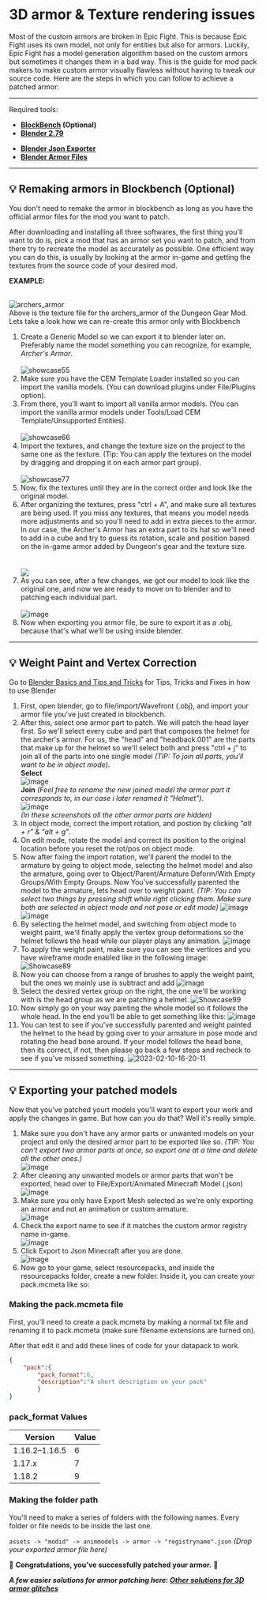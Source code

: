 # 3D armor & Texture rendering issues

Most of the custom armors are broken in Epic Fight. This is because Epic Fight uses its own model, not only for entities but also for armors. Luckily, Epic Fight has a model generation algorithm based on the custom armors but sometimes it changes them in a bad way. This is the guide for mod pack makers to make custom armor visually flawless without having to tweak our source code. Here are the steps in which you can follow to achieve a patched armor:

***
Required tools:<br>     

* **[BlockBench](https://www.blockbench.net/) (Optional)**<br> 
* **[Blender 2.79](https://download.blender.org/release/Blender2.79/)**<br>  
- **[Blender Json Exporter](https://github.com/Yesssssman/blender-json-exporter)**<br>   
- **[Blender Armor Files](https://drive.google.com/file/d/15xYnpmkmlJaEnw3Y7bykpqmjx1Rr9Koh/view?usp=share_link)**<br>     

***
## 💡 Remaking armors in Blockbench (Optional)
You don't need to remake the armor in blockbench as long as you have the official armor files for the mod you want to patch.

After downloading and installing all three softwares, the first thing you'll want to do is, pick a mod that has an armor set you want to patch, and from there try to recreate the model as accurately as possible. One efficient way you can do this, is usually by looking at the armor in-game and getting the textures from the source code of your desired mod.

 **EXAMPLE:**

<br>![archers_armor](https://user-images.githubusercontent.com/77132244/215155978-874a293e-71ea-4690-adf3-059e45a37ed8.png)
<br>Above is the texture file for the archers_armor of the Dungeon Gear Mod. Lets take a look how we can re-create this armor only with Blockbench<br>  
1. Create a Generic Model so we can export it to blender later on. Preferably name the model something you can recognize, for example, *Archer's Armor*.<br>  
 ![showcase55](https://user-images.githubusercontent.com/77132244/215159597-aac5fdb1-45f1-4084-8f18-50baae9df6f0.jpg)<br>  
2. Make sure you have the CEM Template Loader installed so you can import the vanilla models. (You can download plugins under File/Plugins option).<br>  
3. From there, you'll want to import all vanilla armor models. (You can import the vanilla armor models under Tools/Load CEM Template/Unsupported Entities).<br>  
 ![showcase66](https://user-images.githubusercontent.com/77132244/215161290-8ecb58ec-55e3-4297-8f46-48551a0769d7.jpg)<br>  
4. Import the textures, and change the texture size on the project to the same one as the texture. (Tip: You can apply the textures on the model by dragging and dropping it on each armor part group).<br>  
 ![showcase77](https://user-images.githubusercontent.com/77132244/215230534-6eb84ed6-1afb-4a44-bdf2-3ef98bfccdc6.jpg)<br>  
5. Now, fix the textures until they are in the correct order and look like the original model.<br>  
6. After organizing the textures, press "ctrl + A", and make sure all textures are being used. If you miss any textures, that means you model needs more adjustments and so you'll need to add in extra pieces to the armor. In our case, the Archer's Armor has an extra part to its hat so we'll need to add in a cube and try to guess its rotation, scale and position based on the in-game armor added by Dungeon's gear and the texture size.<br>  
<br>  <a href="url"><img src="https://user-images.githubusercontent.com/77132244/215236925-8fcf459a-e972-4f2d-b43d-65667ce39e1e.jpg" align="center" ></a><br>  
7. As you can see, after a few changes, we got our model to look like the original one, and now we are ready to move on to blender and to patching each individual part.<br>  
![image](https://user-images.githubusercontent.com/77132244/215238157-3ddd8369-6f04-48f5-8d95-0623d833b3be.png)<br>  
8. Now when exporting you armor file, be sure to export it as a .obj, because that's what we'll be using inside blender.<br>  

***
## 💡 Weight Paint and Vertex Correction
Go to [Blender Basics and Tips and Tricks](Blender_page3) for Tips, Tricks and Fixes in how to use Blender

1. First, open blender, go to file/import/Wavefront (.obj), and import your armor file you've just created in blockbench.
2. After this, select one armor part to patch. We will patch the head layer first. So we'll select every cube and part that composes the helmet for the archer's armor. For us, the "head" and "headback.001" are the parts that make up for the helmet so we'll select both and press "ctrl + j" to join all of the parts into one single model _(TIP: To join all parts, you'll want to be in object mode)_.  
**Select**  
![image](https://user-images.githubusercontent.com/77132244/215290753-d88f7ed2-a32b-43bc-9e33-a35c273d04b9.png)  
**Join** _(Feel free to rename the new joined model the armor part it corresponds to, in our case i later renamed it "Helmet")_.  
![image](https://user-images.githubusercontent.com/77132244/215290768-f91985a4-31a5-4606-bd25-91b150ba0119.png)  
_(In these screenshots all the other armor parts are hidden)_
3. In object mode, correct the import rotation, and postion by clicking _"alt + r"_ & _"alt + g"_.
4. On edit mode, rotate the model and correct its position to the original location before you reset the rot/pos on object mode.
5. Now after fixing the import rotation, we'll parent the model to the armature by going to object mode, selecting the helmet model and also the armature, going over to Object/Parent/Armature Deform/With Empty Groups/With Empty Groups. Now You've successfully parented the model to the armature, lets head over to weight paint. _(TIP: You can select two things by pressing shift while right clicking them. Make sure both are selected in object mode and not pose or edit mode)_
![image](https://user-images.githubusercontent.com/77132244/218175943-dcde10ab-9f45-4fb3-a1ec-a2ec7f851483.png)
![image](https://user-images.githubusercontent.com/77132244/218176163-4972a8bf-a70d-4570-aafe-a0b9a0bbcb85.png)
6. By selecting the helmet model, and switching from object mode to weight paint, we'll finally apply the vertex group deformations so the helmet follows the head while our player plays any animation.
![image](https://user-images.githubusercontent.com/77132244/218176695-4cfafe68-7010-4450-a5f8-93e3dff1f3dd.png)
7. To apply the weight paint, make sure you can see the vertices and you have wireframe mode enabled like in the following image:
![Showcase89](https://user-images.githubusercontent.com/77132244/218177435-f9d01478-fbe0-45f9-b754-adf5d2efa745.jpg)
8. Now you can choose from a range of brushes to apply the weight paint, but the ones we mainly use is subtract and add
![image](https://user-images.githubusercontent.com/77132244/218177593-95794246-6d9a-4caf-afa2-636b784b8d3a.png)
9. Select the desired vertex group on the right, the one we'll be working with is the head group as we are patching a helmet.
![Showcase99](https://user-images.githubusercontent.com/77132244/218178265-69388152-b465-45e5-8ccd-cfe3e430dfb7.jpg)
10. Now simply go on your way painting the whole model so it follows the whole head. In the end you'll be able to get something like this:
![image](https://user-images.githubusercontent.com/77132244/218178527-210b4b77-5f16-4cf7-9310-6c2b3e2ce83a.png)
11. You can test to see if you've successfully parented and weight painted the helmet to the head by going over to your armature in pose mode and rotating the head bone around. If your model follows the head bone, then its correct, if not, then please go back a few steps and recheck to see if you've missed something.
![2023-02-10-16-20-11](https://user-images.githubusercontent.com/77132244/218179173-df15dcba-97fa-4081-ad1d-cf1ffbcd92e8.gif)
***
## 💡 Exporting your patched models
Now that you've patched yourt models you'll want to export your work and apply the changes in game. But how can you do that? Well it's really simple.

1. Make sure you don't have any armor parts or unwanted models on your project and only the desired armor part to be exported like so. _(TIP: You can't export two armor parts at once, so export one at a time and delete all the other ones.)_  
![image](https://user-images.githubusercontent.com/77132244/218179518-18c8d979-68af-44ff-989a-aa55ebb6c239.png)
2. After cleaning any unwanted models or armor parts that won't be exported, head over to File/Export/Animated Minecraft Model (.json)  
![image](https://user-images.githubusercontent.com/77132244/218179838-bbc7d557-8525-4ab8-beaf-41211bf334fd.png)
3. Make sure you only have Export Mesh selected as we're only exporting an armor and not an animation or custom armature.  
![image](https://user-images.githubusercontent.com/77132244/218179992-0f54bb48-99b6-45c2-8166-107668b200e7.png)
4. Check the export name to see if it matches the custom armor registry name in-game.  
![image](https://user-images.githubusercontent.com/77132244/218180136-b229edd0-3941-4a68-b82b-dfc0fcf80bca.png)
5. Click Export to Json Minecraft after you are done.  
![image](https://user-images.githubusercontent.com/77132244/218180246-7c04c4ad-ad96-4361-b43a-3ff434de419d.png)
6. Now go to your game, select resourcepacks, and inside the resourcepacks folder, create a new folder. Inside it, you can create your pack.mcmeta like so: 
### Making the pack.mcmeta file

First, you'll need to create a pack.mcmeta by making a normal txt file and renaming it to pack.mcmeta (make sure filename extensions are turned on).

After that edit it and add these lines of code for your datapack to work.
```JSON
{
	"pack":{
		"pack_format":6,
		"description":"A short description on your pack"
		}
}
```

### pack_format Values

| Version | Value |
| ------------- | ------------- |
| 1.16.2–1.16.5 | 6 |
| 1.17.x | 7 |
| 1.18.2 | 9 |

### Making the folder path

You'll need to make a series of folders with the following names. Every folder or file needs to be inside the last one.

``assets -> "modid" -> animmodels -> armor -> "registryname".json`` _(Drop your exported armor file here)_


🎉 **Congratulations, you've successfully patched your armor.** 🎉


**_A few easier solutions for armor patching here: [Other solutions for 3D armor glitches](3Darmor_page2)_**
